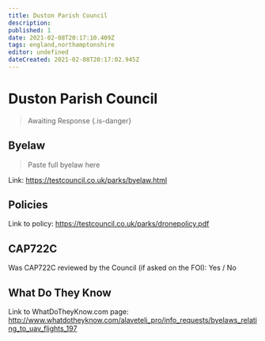 ```yaml
---
title: Duston Parish Council
description:
published: 1
date: 2021-02-08T20:17:10.409Z
tags: england,northamptonshire
editor: undefined
dateCreated: 2021-02-08T20:17:02.945Z
---
```


# Duston Parish Council
>  Awaiting Response
> {.is-danger}

## Byelaw
> Paste full byelaw here

Link:
https://testcouncil.co.uk/parks/byelaw.html

## Policies
Link to policy:
https://testcouncil.co.uk/parks/dronepolicy.pdf

## CAP722C

Was CAP722C reviewed by the Council (if asked on the FOI): Yes / No

## What Do They Know

Link to WhatDoTheyKnow.com page:
http://www.whatdotheyknow.com/alaveteli_pro/info_requests/byelaws_relating_to_uav_flights_197

